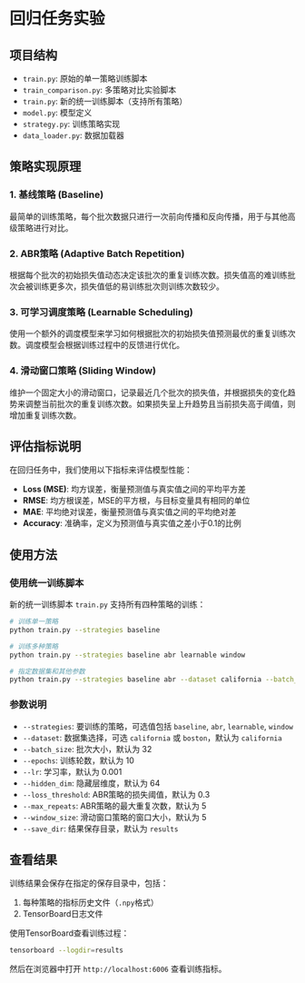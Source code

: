 # 回归任务实验

## 项目结构

- `train.py`: 原始的单一策略训练脚本
- `train_comparison.py`: 多策略对比实验脚本
- `train.py`: 新的统一训练脚本（支持所有策略）
- `model.py`: 模型定义
- `strategy.py`: 训练策略实现
- `data_loader.py`: 数据加载器

## 策略实现原理

### 1. 基线策略 (Baseline)

最简单的训练策略，每个批次数据只进行一次前向传播和反向传播，用于与其他高级策略进行对比。

### 2. ABR策略 (Adaptive Batch Repetition)

根据每个批次的初始损失值动态决定该批次的重复训练次数。损失值高的难训练批次会被训练更多次，损失值低的易训练批次则训练次数较少。

### 3. 可学习调度策略 (Learnable Scheduling)

使用一个额外的调度模型来学习如何根据批次的初始损失值预测最优的重复训练次数。调度模型会根据训练过程中的反馈进行优化。

### 4. 滑动窗口策略 (Sliding Window)

维护一个固定大小的滑动窗口，记录最近几个批次的损失值，并根据损失的变化趋势来调整当前批次的重复训练次数。如果损失呈上升趋势且当前损失高于阈值，则增加重复训练次数。

## 评估指标说明

在回归任务中，我们使用以下指标来评估模型性能：

- **Loss (MSE)**: 均方误差，衡量预测值与真实值之间的平均平方差
- **RMSE**: 均方根误差，MSE的平方根，与目标变量具有相同的单位
- **MAE**: 平均绝对误差，衡量预测值与真实值之间的平均绝对差
- **Accuracy**: 准确率，定义为预测值与真实值之差小于0.1的比例

## 使用方法

### 使用统一训练脚本

新的统一训练脚本 `train.py` 支持所有四种策略的训练：

```bash
# 训练单一策略
python train.py --strategies baseline

# 训练多种策略
python train.py --strategies baseline abr learnable window

# 指定数据集和其他参数
python train.py --strategies baseline abr --dataset california --batch_size 32 --epochs 10
```

### 参数说明

- `--strategies`: 要训练的策略，可选值包括 `baseline`, `abr`, `learnable`, `window`
- `--dataset`: 数据集选择，可选 `california` 或 `boston`，默认为 `california`
- `--batch_size`: 批次大小，默认为 32
- `--epochs`: 训练轮数，默认为 10
- `--lr`: 学习率，默认为 0.001
- `--hidden_dim`: 隐藏层维度，默认为 64
- `--loss_threshold`: ABR策略的损失阈值，默认为 0.3
- `--max_repeats`: ABR策略的最大重复次数，默认为 5
- `--window_size`: 滑动窗口策略的窗口大小，默认为 5
- `--save_dir`: 结果保存目录，默认为 `results`

## 查看结果

训练结果会保存在指定的保存目录中，包括：
1. 每种策略的指标历史文件（`.npy`格式）
2. TensorBoard日志文件

使用TensorBoard查看训练过程：
```bash
tensorboard --logdir=results
```

然后在浏览器中打开 `http://localhost:6006` 查看训练指标。